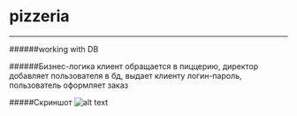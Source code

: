 # pizzeria
***
######working with DB

######Бизнес-логика
клиент обращается в пиццерию, 
директор добавляет пользователя в бд, 
выдает клиенту логин-пароль, 
пользователь оформляет заказ

#####Скриншот 
![alt text](https://github.com/K1selev/pizzeria/pizzeria.png)
